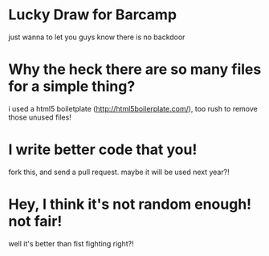 # Lucky Draw for Barcamp
just wanna to let you guys know there is no backdoor

# Why the heck there are so many files for a simple thing?
i used a html5 boiletplate (http://html5boilerplate.com/), too rush to remove those unused files!

# I write better code that you!
fork this, and send a pull request. maybe it will be used next year?!

# Hey, I think it's not random enough! not fair!
well it's better than fist fighting right?!
